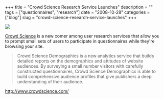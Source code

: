 +++
title = "Crowd Science Research Service Launches"
description = ""
tags = ["questionnaires", "research"]
date = "2008-10-28"
categories = ["blog"]
slug = "crowd-science-research-service-launches"
+++



  <div class="notebook-screenshot"><a href="http://www.crowdscience.com/"><img src="/media/bluga/wt490779853e17f.jpg"/></a></div><p><a href="http://www.crowdscience.com/">Crowd Science</a> is a new comer among user research services that allow you to prompt small sets of users to participate in questionnaires while they're browsing your site.</p>
<blockquote><p>Crowd Science Demographics is a new analytics service that builds detailed reports on the demographics and attitudes of website audiences. By surveying a small number visitors with carefully constructed questionnaires, Crowd Science Demographics is able to build comprehensive audience profiles that give publishers a deep understanding of their audience. </p></blockquote>
    
  <a href="http://www.crowdscience.com/">http://www.crowdscience.com/</a>
